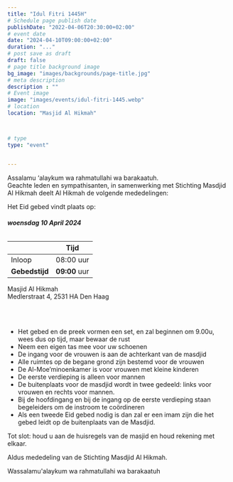 ```yaml
---
title: "Idul Fitri 1445H"
# Schedule page publish date
publishDate: "2022-04-06T20:30:00+02:00"
# event date
date: "2024-04-10T09:00:00+02:00"
duration: "..."
# post save as draft
draft: false
# page title background image
bg_image: "images/backgrounds/page-title.jpg"
# meta description
description : ""
# Event image
image: "images/events/idul-fitri-1445.webp"
# location
location: "Masjid Al Hikmah"



# type
type: "event"


---
```


Assalamu ‘alaykum wa rahmatullahi wa barakaatuh.<br/>
Geachte leden en sympathisanten, in samenwerking met Stichting Masdjid Al Hikmah deelt Al Hikmah de volgende mededelingen:

Het Eid gebed vindt plaats op: </br>
###### <b> woensdag 10 April 2024</b> </br>
|  | Tijd |
|---|---|
| Inloop | 08:00 uur |
| **Gebedstijd** | **09:00** uur |

Masjid Al Hikmah </br>
Medlerstraat 4, 2531 HA Den Haag

<br/>
<br/>

* Het gebed en de preek vormen een set, en zal beginnen om 9.00u, wees dus op tijd, maar bewaar de rust
* Neem een eigen tas mee voor uw schoenen
* De ingang voor de vrouwen is aan de achterkant van de masdjid
* Alle ruimtes op de begane grond zijn bestemd voor de vrouwen
* De Al-Moe’minoenkamer is voor vrouwen met kleine kinderen
* De eerste verdieping is alleen voor mannen
* De buitenplaats voor de masdjid wordt in twee gedeeld: links voor vrouwen en rechts voor mannen.
* Bij de hoofdingang en bij de ingang op de eerste verdieping staan begeleiders om de instroom te coördineren
* Als een tweede Eid gebed nodig is dan zal er een imam zijn die het gebed leidt op de buitenplaats van de Masdjid.

Tot slot: houd u aan de huisregels van de masjid en houd rekening met elkaar.

Aldus mededeling van de Stichting Masdjid Al Hikmah.

Wassalamu'alaykum wa rahmatullahi wa barakaatuh